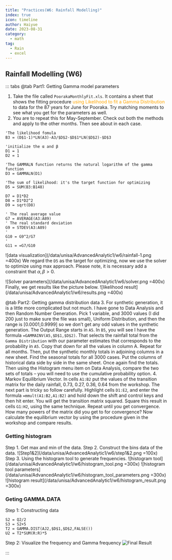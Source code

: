 ```yaml
---
title: "Practices(W6: Rainfall Modelling)"
index: true
icon: timeline
author: Haiyue
date: 2023-08-31
category:
  - math
tag:
  - Rain 
  - excel
---
```



## Rainfall Modelling (W6)
::: tabs
@tab Part1: Getting Gamma model parameters
1.	Take the file called `PoorakaMonthlyFit.xls`.  It contains a sheet that shows the fitting procedure <span style="color:orange">using Likelihood to fit a Gamma Distribution</span> to data for the 87 years for June for Pooraka.  Try matching moments to see what you get for the parameters as well. 
2.	You are to repeat this for May-September.  Check out both the methods and apply to the other months.  Then see about in each case.

``` VBA
'The likelihood fomula
B3 = (D$1-1)*LN(A3)-A3/$D$2-$D$1*LN($D$2)-$D$3

'initialize the α and β
D1 = 1
D2 = 1

'The GAMMALN function returns the natural logarithm of the gamma function
D3 = GAMMALN(D1)

'The sum of likelihood: it's the target function for optimizing
D5 = SUM(B3:B148)

D7 = D1*D2
D8 = D1*D2^2
D9 = sqrt(D8)

' The real average value
G7 = AVERAGE(A3:A89)
' The real standard deviation
G9 = STDEV(A3:A89)
'
G10 = G9^2/G7
'
G11 = =G7/G10

```
![data visualization](/data/unisa/AdvancedAnalytic1/w6/rainfall-1.png =400x)
We regard the `D5` as the target for optimizing, now we use the solver to optimize using max approach. Please note, it is necessary add a constraint that $\alpha, \beta > 0$.

![Solver parameters](/data/unisa/AdvancedAnalytic1/w6/solver.png =400x)
Finally, we get results like the picture below.
![likelihood result](/data/unisa/AdvancedAnalytic1/w6/results.png =400x)

@tab Part2: Getting gamma distribution data
3.	For synthetic generation, it is a little more complicated but not much.  I have gone to Data Analysis and then Random Number Generation.  Pick 1 variable, and 3000 values (I did 200 just to make sure the file was small), Uniform Distribution, and then the range is [0.0001,0.9999] so we don’t get any odd values in the synthetic generation.  The Output Range starts in `A5`.  In `B5`, you will see I have the formula `=GAMMAINV(A5,$D$1,$D$2)`.  That selects the rainfall total from the `Gamma Distribution` with our parameter estimates that corresponds to the probability in `A5`.  Copy that down for all the values in column A.  Repeat for all months.  Then, put the synthetic monthly totals in adjoining columns in a new sheet.  Find the seasonal totals for all 3000 cases.  Put the columns of historical data side by side in the same sheet.  Once again find the totals.  Then using the Histogram menu item on Data Analysis, compare the two sets of totals – you will need to use the cumulative probability option.
4.	Markov Equilibrium Vector.  In cells `A1:B2` put the values of the transition matrix for the daily rainfall, 0.73, 0.27, 0.36, 0.64 from the workshop.  The next part is tricky so follow carefully.  Highlight cells `D1:E2`, and enter the formula `=mmult(A1:B2,A1:B2)` and hold down the shift and control keys and then hit enter.  You will get the transition matrix squared.  Square this result in cells `G1:H2`, using the same technique.  Repeat until you get convergence.  How many powers of the matrix did you get to for convergence? Now calculate the equilibrium vector by using the procedure given in the workshop and compare results.  


### Getting histogram
Step 1. Get max and min of the data.
Step 2. Construct the bins data of the data.
![Step1&2](/data/unisa/AdvancedAnalytic1/w6/step1&2.png =100x)
Step 3. Using the histogram tool to generate frequencies.
![histogram tool](/data/unisa/AdvancedAnalytic1/w6/histogram_tool.png =300x)
![histogram tool parameters](/data/unisa/AdvancedAnalytic1/w6/histogram_tool_parameters.png =300x)
![histogram result](/data/unisa/AdvancedAnalytic1/w6/histogram_result.png =300x)

### Geting GAMMA.DATA
Step 1: Constructing data
``` VBA
S2 = Q2/2
S3 = S2+5
T2 = GAMMA.DIST(AJ2,$D$1,$D$2,FALSE())
U2 = T2*SUM(R:R)*5
```

Step 2: Visualize the frequency and Gamma frequency
![Final Result](/data/unisa/AdvancedAnalytic1/w6/FrequencyAndGammaFrequency.png)

:::
